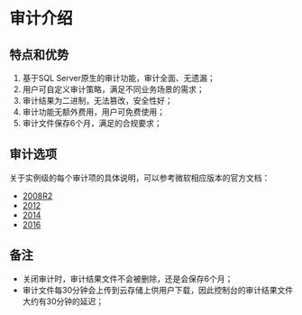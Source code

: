 # 审计介绍

## 特点和优势
1. 基于SQL Server原生的审计功能，审计全面、无遗漏；
2. 用户可自定义审计策略，满足不同业务场景的需求；
3. 审计结果为二进制，无法篡改，安全性好；
3. 审计功能无额外费用，用户可免费使用；
4. 审计文件保存6个月，满足的合规要求；


## 审计选项
关于实例级的每个审计项的具体说明，可以参考微软相应版本的官方文档：

- [2008R2](https://docs.microsoft.com/zh-cn/previous-versions/sql/sql-server-2008-r2/cc280663%28v%3dsql.105%29)
- [2012](https://docs.microsoft.com/zh-cn/previous-versions/sql/sql-server-2012/cc280663%28v%3dsql.110%29)
- [2014](https://docs.microsoft.com/zh-cn/previous-versions/sql/sql-server-2012/cc280663%28v%3dsql.110%29)
- [2016](https://docs.microsoft.com/zh-cn/sql/relational-databases/security/auditing/sql-server-audit-action-groups-and-actions?view=sql-server-2016)

## 备注
- 关闭审计时，审计结果文件不会被删除，还是会保存6个月；
- 审计文件每30分钟会上传到云存储上供用户下载，因此控制台的审计结果文件大约有30分钟的延迟；
